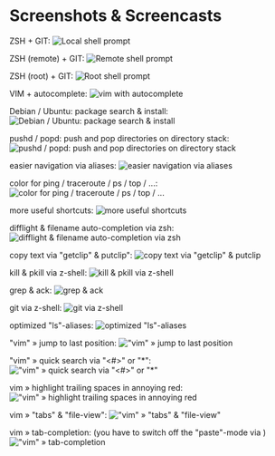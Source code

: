# Screenshots & Screencasts

ZSH + GIT:
![Local shell prompt](https://suckup.de/wp-content/uploads/2016/07/zsh_local-1.png)

ZSH (remote) + GIT:
![Remote shell prompt](https://suckup.de/wp-content/uploads/2016/07/zsh_remote-3.png)

ZSH (root) + GIT:
![Root shell prompt](https://suckup.de/wp-content/uploads/2016/07/zsh_root.png)

VIM + autocomplete:
![vim with autocomplete](https://suckup.de/wp-content/uploads/2016/07/vim.png)

Debian / Ubuntu: package search & install:
![Debian / Ubuntu: package search & install](https://lh6.googleusercontent.com/-4wgyNUx-5lU/VBaLoHkCIkI/AAAAAAAAEps/pDB4j-miYB0/w1152-h852-no/apt.gif)

pushd / popd: push and pop directories on directory stack:
![pushd / popd: push and pop directories on directory stack](https://lh3.googleusercontent.com/-l1vjmWrWqt0/VBaLoFuDegI/AAAAAAAAEpk/QyCvxleninE/w1152-h852-no/cd.gif)

easier navigation via aliases:
![easier navigation via aliases](https://lh5.googleusercontent.com/-FM9MfR5aubU/VBaLnwZ2ahI/AAAAAAAAEp0/IaCkh-o6FG0/w1152-h852-no/cd_v2.gif)

color for ping / traceroute / ps / top / ...:
![color for ping / traceroute / ps / top / ...](https://lh4.googleusercontent.com/-BCzdV0iWpNM/VBaLosHohzI/AAAAAAAAEp8/-wV8lMW6F50/w1152-h852-no/color.gif)

more useful shortcuts:
![more useful shortcuts](https://lh3.googleusercontent.com/-RRqTWa4US6w/VBaLosCrfYI/AAAAAAAAEqE/_RnpJBO6N8E/w1152-h852-no/date.gif)

difflight & filename auto-completion via zsh:
![difflight & filename auto-completion via zsh](https://lh3.googleusercontent.com/-PrczDV4plG8/VBaLpMJzXhI/AAAAAAAAEqU/nNK6q3JY5Gs/w1152-h852-no/diff_v2.gif)

copy text via "getclip" & putclip":
![copy text via "getclip" & putclip](https://lh5.googleusercontent.com/-8akAgcHLS2s/VBaLpzImBsI/AAAAAAAAEqc/-IVyJbD6Kko/w1152-h852-no/get_put_clip.gif)

kill & pkill via z-shell:
![kill & pkill via z-shell](https://lh3.googleusercontent.com/-ybTtj7nmPYE/VBaLq1jyi8I/AAAAAAAAEq4/3BBEnPf4b7Q/w1152-h852-no/kill.gif)

grep & ack:
![grep & ack](https://lh6.googleusercontent.com/-dHkQzH_XD8o/VBaLq9WbSyI/AAAAAAAAEqs/II7LEMtvGwU/w1152-h852-no/grep.gif)

git via z-shell:
![git via z-shell](https://lh6.googleusercontent.com/-ATRuQsKRgFM/VBaLqQaZFEI/AAAAAAAAEqo/zoJXy-SKBHQ/w1152-h852-no/git.gif)

optimized "ls"-aliases:
![optimized "ls"-aliases](https://lh5.googleusercontent.com/-jzLOw-vkD-o/VBaLrUAwvoI/AAAAAAAAEq8/p8sOULfTuOA/w1152-h852-no/ls.gif)

"vim" » jump to last position:
!["vim" » jump to last position](https://lh5.googleusercontent.com/-6H2Y0Ratyxw/VBaLthchGDI/AAAAAAAAEro/9YETpn0GNss/w1152-h852-no/vim_v1.gif)

"vim" » quick search via "<#>" or "*":
!["vim" » quick search via "<#>" or "*"](https://lh4.googleusercontent.com/-29Wytj4-zGM/VBaLs_vT28I/AAAAAAAAElQ/qgnYpvc1SII/w1152-h852-no/vim_v2.gif)

vim » highlight trailing spaces in annoying red:
!["vim" » highlight trailing spaces in annoying red](https://lh4.googleusercontent.com/-zul98tm1cTU/VBaLt6t7ObI/AAAAAAAAErs/B7mv08W4OZs/w1152-h852-no/vim_v4.gif)

vim » "tabs" & "file-view":
!["vim" » "tabs" & "file-view"](https://lh4.googleusercontent.com/-phXE_PZUeSQ/VBaLuKlwPuI/AAAAAAAAEr4/qUVwnMmJmGI/w1152-h852-no/vim_v5.gif)

vim » tab-completion: (you have to switch off the "paste"-mode via <F2>)
!["vim" » tab-completion](https://lh3.googleusercontent.com/-2JrIi68Cln4/VBaLvDmvRuI/AAAAAAAAEr8/vrMVjlb0Kr8/w1152-h852-no/vim_v6.gif)


